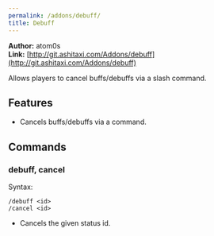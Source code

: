 ```yaml
---
permalink: /addons/debuff/
title: Debuff
---
```


**Author:** atom0s<br/>
**Link:** [http://git.ashitaxi.com/Addons/debuff](http://git.ashitaxi.com/Addons/debuff)

Allows players to cancel buffs/debuffs via a slash command.

## Features

  * Cancels buffs/debuffs via a command.

## Commands

### debuff, cancel
Syntax:
```
/debuff <id>
/cancel <id>
```
  * Cancels the given status id.